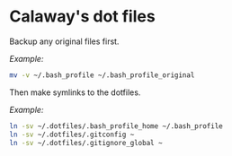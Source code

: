 # Calaway's dot files

Backup any original files first.

*Example:*  
```bash
mv -v ~/.bash_profile ~/.bash_profile_original
```

Then make symlinks to the dotfiles.

*Example:*  
```bash
ln -sv ~/.dotfiles/.bash_profile_home ~/.bash_profile
ln -sv ~/.dotfiles/.gitconfig ~
ln -sv ~/.dotfiles/.gitignore_global ~
```
